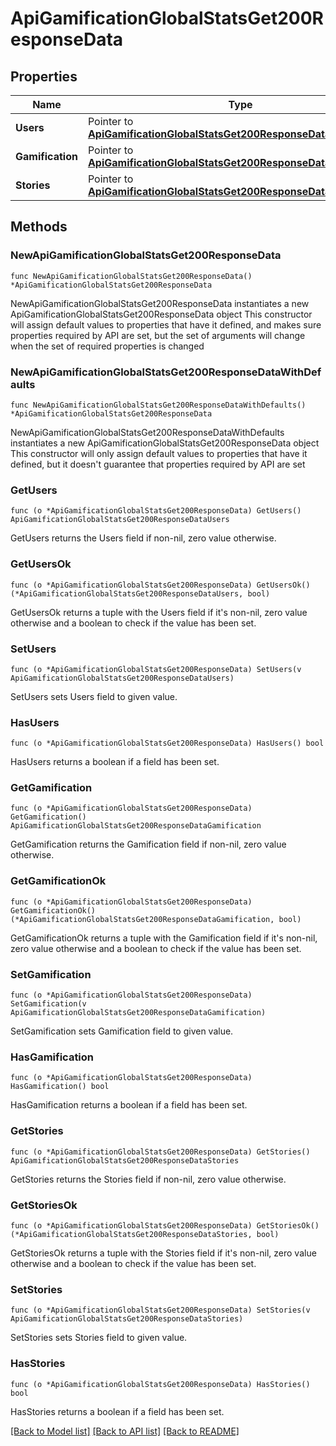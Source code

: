 # ApiGamificationGlobalStatsGet200ResponseData

## Properties

Name | Type | Description | Notes
------------ | ------------- | ------------- | -------------
**Users** | Pointer to [**ApiGamificationGlobalStatsGet200ResponseDataUsers**](ApiGamificationGlobalStatsGet200ResponseDataUsers.md) |  | [optional] 
**Gamification** | Pointer to [**ApiGamificationGlobalStatsGet200ResponseDataGamification**](ApiGamificationGlobalStatsGet200ResponseDataGamification.md) |  | [optional] 
**Stories** | Pointer to [**ApiGamificationGlobalStatsGet200ResponseDataStories**](ApiGamificationGlobalStatsGet200ResponseDataStories.md) |  | [optional] 

## Methods

### NewApiGamificationGlobalStatsGet200ResponseData

`func NewApiGamificationGlobalStatsGet200ResponseData() *ApiGamificationGlobalStatsGet200ResponseData`

NewApiGamificationGlobalStatsGet200ResponseData instantiates a new ApiGamificationGlobalStatsGet200ResponseData object
This constructor will assign default values to properties that have it defined,
and makes sure properties required by API are set, but the set of arguments
will change when the set of required properties is changed

### NewApiGamificationGlobalStatsGet200ResponseDataWithDefaults

`func NewApiGamificationGlobalStatsGet200ResponseDataWithDefaults() *ApiGamificationGlobalStatsGet200ResponseData`

NewApiGamificationGlobalStatsGet200ResponseDataWithDefaults instantiates a new ApiGamificationGlobalStatsGet200ResponseData object
This constructor will only assign default values to properties that have it defined,
but it doesn't guarantee that properties required by API are set

### GetUsers

`func (o *ApiGamificationGlobalStatsGet200ResponseData) GetUsers() ApiGamificationGlobalStatsGet200ResponseDataUsers`

GetUsers returns the Users field if non-nil, zero value otherwise.

### GetUsersOk

`func (o *ApiGamificationGlobalStatsGet200ResponseData) GetUsersOk() (*ApiGamificationGlobalStatsGet200ResponseDataUsers, bool)`

GetUsersOk returns a tuple with the Users field if it's non-nil, zero value otherwise
and a boolean to check if the value has been set.

### SetUsers

`func (o *ApiGamificationGlobalStatsGet200ResponseData) SetUsers(v ApiGamificationGlobalStatsGet200ResponseDataUsers)`

SetUsers sets Users field to given value.

### HasUsers

`func (o *ApiGamificationGlobalStatsGet200ResponseData) HasUsers() bool`

HasUsers returns a boolean if a field has been set.

### GetGamification

`func (o *ApiGamificationGlobalStatsGet200ResponseData) GetGamification() ApiGamificationGlobalStatsGet200ResponseDataGamification`

GetGamification returns the Gamification field if non-nil, zero value otherwise.

### GetGamificationOk

`func (o *ApiGamificationGlobalStatsGet200ResponseData) GetGamificationOk() (*ApiGamificationGlobalStatsGet200ResponseDataGamification, bool)`

GetGamificationOk returns a tuple with the Gamification field if it's non-nil, zero value otherwise
and a boolean to check if the value has been set.

### SetGamification

`func (o *ApiGamificationGlobalStatsGet200ResponseData) SetGamification(v ApiGamificationGlobalStatsGet200ResponseDataGamification)`

SetGamification sets Gamification field to given value.

### HasGamification

`func (o *ApiGamificationGlobalStatsGet200ResponseData) HasGamification() bool`

HasGamification returns a boolean if a field has been set.

### GetStories

`func (o *ApiGamificationGlobalStatsGet200ResponseData) GetStories() ApiGamificationGlobalStatsGet200ResponseDataStories`

GetStories returns the Stories field if non-nil, zero value otherwise.

### GetStoriesOk

`func (o *ApiGamificationGlobalStatsGet200ResponseData) GetStoriesOk() (*ApiGamificationGlobalStatsGet200ResponseDataStories, bool)`

GetStoriesOk returns a tuple with the Stories field if it's non-nil, zero value otherwise
and a boolean to check if the value has been set.

### SetStories

`func (o *ApiGamificationGlobalStatsGet200ResponseData) SetStories(v ApiGamificationGlobalStatsGet200ResponseDataStories)`

SetStories sets Stories field to given value.

### HasStories

`func (o *ApiGamificationGlobalStatsGet200ResponseData) HasStories() bool`

HasStories returns a boolean if a field has been set.


[[Back to Model list]](../README.md#documentation-for-models) [[Back to API list]](../README.md#documentation-for-api-endpoints) [[Back to README]](../README.md)


